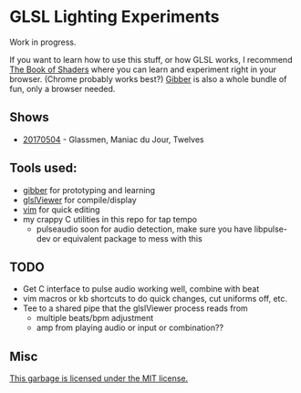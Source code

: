 # GLSL Lighting Experiments

Work in progress.

If you want to learn how to use this stuff, or how GLSL works, I recommend [The Book of Shaders](https://thebookofshaders.com/) where you can learn and experiment right in your browser. (Chrome probably works best?) [Gibber](http://gibber.cc/) is also a whole bundle of fun, only a browser needed.

## Shows

- [20170504](20170504) - Glassmen, Maniac du Jour, Twelves

## Tools used:

- [gibber](http://gibber.cc/) for prototyping and learning
- [glslViewer](https://github.com/patriciogonzalezvivo/glslViewer) for compile/display
- [vim](http://www.vim.org/) for quick editing
- my crappy C utilities in this repo for tap tempo
  - pulseaudio soon for audio detection, make sure you have libpulse-dev or equivalent package to mess with this

## TODO

- Get C interface to pulse audio working well, combine with beat
- vim macros or kb shortcuts to do quick changes, cut uniforms off, etc.
- Tee to a shared pipe that the glslViewer process reads from
  - multiple beats/bpm adjustment
  - amp from playing audio or input or combination??

## Misc 

[This garbage is licensed under the MIT license.](LICENSE)
